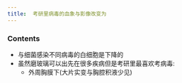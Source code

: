 ```yaml
---
title:  考研里病毒的血象与影像改变为
--- 
```


### Contents
- 与细菌感染不同病毒的白细胞是下降的
- 虽然磨玻璃可以出先在很多疾病但是考研里最喜欢考病毒:
  - 外周胸膜下(大片实变与胸腔积液<span class="bred">少见</span>)
